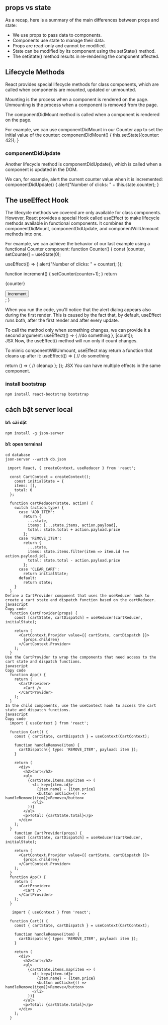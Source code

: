## props vs state

As a recap, here is a summary of the main differences between props and state:

- We use props to pass data to components.
- Components use state to manage their data.
- Props are read-only and cannot be modified.
- State can be modified by its component using the setState() method.
- The setState() method results in re-rendering the component affected.

## Lifecycle Methods

React provides special lifecycle methods for class components, which are called when components are mounted, updated or unmounted.

Mounting is the process when a component is rendered on the page.
Unmounting is the process when a component is removed from the page.

The componentDidMount method is called when a component is rendered on the page.

For example, we can use componentDidMount in our Counter app to set the initial value of the counter:
componentDidMount() {
this.setState({counter: 42});
}

### componentDidUpdate

Another lifecycle method is componentDidUpdate(), which is called when a component is updated in the DOM.

We can, for example, alert the current counter value when it is incremented:
componentDidUpdate() {
alert("Number of clicks: " + this.state.counter);
}

## The useEffect Hook

The lifecycle methods we covered are only available for class components.
However, React provides a special Hook called useEffect to make lifecycle methods available in functional components. It combines the componentDidMount, componentDidUpdate, and componentWillUnmount methods into one.

For example, we can achieve the behavior of our last example using a functional Counter component:
function Counter() {
const [counter, setCounter] = useState(0);

useEffect(() => {
alert("Number of clicks: " + counter);
});

function increment() {
setCounter(counter+1);
}
return <div>

  <p>{counter}</p>
  <button onClick={increment}>Increment</button>
  </div>;
}

When you run the code, you'll notice that the alert dialog appears also during the first render. This is caused by the fact that, by default, useEffect runs both, after the first render and after every update.

To call the method only when something changes, we can provide it a second argument:
useEffect(() => {
//do something
}, [count]);  
JSX
Now, the useEffect() method will run only if count changes.

To mimic componentWillUnmount, useEffect may return a function that cleans up after it:
useEffect(() => {
// do something

return () => {
// cleanup
};
});
JSX
You can have multiple effects in the same component.

### install bootstrap
```npm install react-bootstrap bootstrap```

## cách bật server local
#### b1: cài đặt
```
npm install -g json-server
```
#### b1: open terminal
```
cd database
json-server --watch db.json
```
```
 import React, { createContext, useReducer } from 'react';

  const CartContext = createContext();
    const initialState = {
    items: [],
    total: 0
  };

  function cartReducer(state, action) {
    switch (action.type) {
      case 'ADD_ITEM':
        return {
          ...state,
          items: [...state.items, action.payload],
          total: state.total + action.payload.price
        };
      case 'REMOVE_ITEM':
        return {
          ...state,
          items: state.items.filter(item => item.id !== action.payload.id),
          total: state.total - action.payload.price
        };
      case 'CLEAR_CART':
        return initialState;
      default:
        return state;
    }
  }
Define a CartProvider component that uses the useReducer hook to create a cart state and dispatch function based on the cartReducer.
javascript
Copy code
  function CartProvider(props) {
    const [cartState, cartDispatch] = useReducer(cartReducer, initialState);

    return (
      <CartContext.Provider value={{ cartState, cartDispatch }}>
        {props.children}
      </CartContext.Provider>
    );
  }
Use the CartProvider to wrap the components that need access to the cart state and dispatch functions.
javascript
Copy code
  function App() {
    return (
      <CartProvider>
        <Cart />
      </CartProvider>
    );
  }
In the child components, use the useContext hook to access the cart state and dispatch functions.
javascript
Copy code
  import { useContext } from 'react';

  function Cart() {
    const { cartState, cartDispatch } = useContext(CartContext);

    function handleRemove(item) {
      cartDispatch({ type: 'REMOVE_ITEM', payload: item });
    }

    return (
      <div>
        <h2>Cart</h2>
        <ul>
          {cartState.items.map(item => (
            <li key={item.id}>
              {item.name} - {item.price}
              <button onClick={() => handleRemove(item)}>Remove</button>
            </li>
          ))}
        </ul>
        <p>Total: {cartState.total}</p>
      </div>
    );
  }
    function CartProvider(props) {
    const [cartState, cartDispatch] = useReducer(cartReducer, initialState);

    return (
      <CartContext.Provider value={{ cartState, cartDispatch }}>
        {props.children}
      </CartContext.Provider>
    );
  }
  function App() {
    return (
      <CartProvider>
        <Cart />
      </CartProvider>
    );
  }

   import { useContext } from 'react';

  function Cart() {
    const { cartState, cartDispatch } = useContext(CartContext);

    function handleRemove(item) {
      cartDispatch({ type: 'REMOVE_ITEM', payload: item });
    }

    return (
      <div>
        <h2>Cart</h2>
        <ul>
          {cartState.items.map(item => (
            <li key={item.id}>
              {item.name} - {item.price}
              <button onClick={() => handleRemove(item)}>Remove</button>
            </li>
          ))}
        </ul>
        <p>Total: {cartState.total}</p>
      </div>
    );
  }
```




